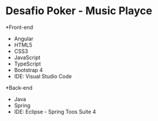 # Desafio Poker - Music Playce

*Front-end
- Angular
- HTML5
- CSS3
- JavaScript
- TypeScript
- Bootstrap 4
- IDE: Visual Studio Code

*Back-end
- Java
- Spring
- IDE: Eclipse - Spring Toos Suite 4

